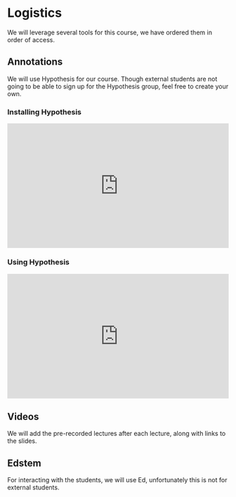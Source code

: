 # Logistics

We will leverage several tools for this course, we have ordered them in order of access.

## Annotations

We will use Hypothesis for our course. Though external students are not going to be able to sign up for the Hypothesis group, feel free to create your own.

### Installing Hypothesis

<div style="position: relative; padding-bottom: 56.25%; height: 0;"><iframe src="https://www.loom.com/embed/bd96fe47e73f4f7f82640d328b37cd8d" frameborder="0" webkitallowfullscreen mozallowfullscreen allowfullscreen style="position: absolute; top: 0; left: 0; width: 100%; height: 100%;"></iframe></div>

### Using Hypothesis

<div style="position: relative; padding-bottom: 56.25%; height: 0;"><iframe src="https://www.loom.com/embed/d7340a87678b493ea98fc3d7908214a5" frameborder="0" webkitallowfullscreen mozallowfullscreen allowfullscreen style="position: absolute; top: 0; left: 0; width: 100%; height: 100%;"></iframe></div>

## Videos

We will add the pre-recorded lectures after each lecture, along with links to the slides.

## Edstem

For interacting with the students, we will use Ed, unfortunately this is not for external students.
